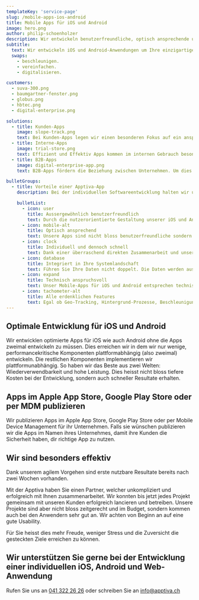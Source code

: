 ```yaml
---
templateKey: 'service-page'
slug: /mobile-apps-ios-android
title: Mobile Apps für iOS und Android
image: hero.png
author: philip-schoenholzer
description: Wir entwickeln benutzer­freundliche, optisch ansprechende und technisch anspruchsvolle mobile Apps für iOS und Android um Ihre einzigartigen Geschäftsprozesse abzubilden.
subtitle:
  text: Wir entwickeln iOS und Android-Anwendungen um Ihre einzigartigen Geschäftsprozesse zu
  swaps:
    - beschleunigen.
    - vereinfachen.
    - digitalisieren.

customers:
  - suva-300.png
  - baumgartner-fenster.png
  - globus.png
  - hbtec.png
  - digital-enterprise.png

solutions:
  - title: Kunden-Apps
    image: slope-track.png
    text: Bei Kunden-Apps legen wir einen besonderen Fokus auf ein ansprechendes Design und einfache Bedienung. So steht einem guten Kundenerlebnis nichts im Weg.
  - title: Interne-Apps
    image: trial-store.png
    text: Effizient und Effektiv Apps kommen im internen Gebrauch besonders gut an. Entsprechend legen wir den Fokus auf die Unterstützung des Anwenders ohne ihm im Weg zu stehen.
  - title: B2B-Apps
    image: digital-enterprise-app.png
    text: B2B-Apps fördern die Beziehung zwischen Unternehmen. Um dies optimal zu unterstützen, digitalisieren wir die entsprechenden Unternehmensprozesse einfach und verständlich.

bulletGroups:
  - title: Vorteile einer Apptiva-App
    description: Bei der individuellen Softwareentwicklung halten wir uns an das <a href="http://www.lean-enterprise-app.com/">Manifest der Lean Enterprise App</a>.

    bulletList:
      - icon: user
        title: Ausser­gewöhnlich benutzer­freundlich
        text: Durch die nutzerorientierte Gestaltung unserer iOS und Android-Apps befinden sich die Anwender im Zentrum. Sie erhalten eine Lösung die verständlich, einfach und schnell zu bedienen ist.
      - icon: mobile-alt
        title: Optisch ansprechend
        text: Unsere Apps sind nicht bloss benutzerfreundliche sondern auch optisch ansprechend.
      - icon: clock
        title: Individuell und dennoch schnell
        text: Dank einer überraschend direkten Zusammenarbeit und unserem agilen Vorgehen sind bereits nach wenigen Tagen die ersten Ergebnisse im Einsatz.
      - icon: database
        title: Integriert in Ihre System­landschaft
        text: Führen Sie Ihre Daten nicht doppelt. Die Daten werden aus bestehenden Systemen bezogen und die Resultate zurückgeschrieben.
      - icon: expand
        title: Technisch anspruchsvoll
        text: Unser Mobile-Apps für iOS und Android entsprechen technisch dem neusten Stand. Unsere Software-Ingenieure können auch komplexe Anforderungen erfolgreich und hochwertig umsetzen.
      - icon: tachometer-alt
        title: Alle erdenklichen Features
        text: Egal ob Geo-Tracking, Hintergrund-Prozesse, Beschleunigungssensoren oder riesige Datenmengen, wir meistern technisch anspruchsvolle Herausforderungen souverän.
---
```


## Optimale Entwicklung für iOS und Android

Wir entwicklen optimierte Apps für iOS wie auch Android ohne die Apps zweimal entwickeln zu müssen. Dies erreichen wir in dem wir nur wenige, performancekritische Komponenten plattformabhängig (also zweimal) entwickeln. Die restlichen Komponenten implementieren wir plattformunabhängig. So haben wir das Beste aus zwei Welten: Wiederverwendbarkeit und hohe Leistung. Dies heisst nicht bloss tiefere Kosten bei der Entwicklung, sondern auch schneller Resultate erhalten.

## Apps im Apple App Store, Google Play Store oder per MDM publizieren

Wir publizieren Apps im Apple App Store, Google Play Store oder per Mobile Device Management für ihr Unternehmen. Falls sie wünschen publizieren wir die Apps im Namen ihres Unternehmes, damit ihre Kunden die Sicherheit haben, dir richtige App zu nutzen.

## Wir sind besonders effektiv

Dank unserem agilem Vorgehen sind erste nutzbare Resultate bereits nach zwei Wochen vorhanden.

Mit der Apptiva haben Sie einen Partner, welcher unkompliziert und erfolgreich mit Ihnen zusammenarbeitet. Wir konnten bis jetzt jedes Projekt gemeinsam mit unseren Kunden erfolgreich lancieren und betreiben. Unsere Projekte sind aber nicht bloss zeitgerecht und im Budget, sondern kommen auch bei den Anwendern sehr gut an. Wir achten von Beginn an auf eine gute Usability.

Für Sie heisst dies mehr Freude, weniger Stress und die Zuversicht die gesteckten Ziele erreichen zu können.

## Wir unterstützen Sie gerne bei der Entwicklung einer individuellen iOS, Android und Web-Anwendung

Rufen Sie uns an [041 322 26 26](tel:+41413222626) oder schreiben Sie an [info@­apptiva.ch](mailto:info@apptiva.ch)
